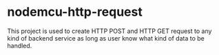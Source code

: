 # nodemcu-http-request
This project is used to create HTTP POST and HTTP GET request to any kind of backend service as long as user know what kind of data to be handled.
